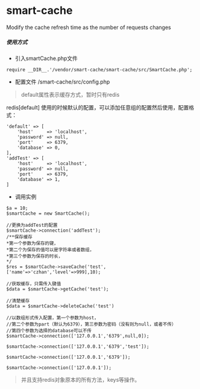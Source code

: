 # smart-cache
Modify the cache refresh time as the number of requests changes

##### 使用方式
* 引入smartCache.php文件
```
require __DIR__.'/vendor/smart-cache/smart-cache/src/SmartCache.php';
```
* 配置文件 /smart-cache/src/config.php

> default属性表示缓存方式，暂时只有redis

redis[default] 使用的时候默认的配置，可以添加任意组的配置然后使用，配置格式：
```
'default' => [
    'host'     => 'localhost',
    'password' => null,
    'port'     => 6379,
    'database' => 0,
],
'addTest' => [
    'host'     => 'localhost',
    'password' => null,
    'port'     => 6379,
    'database' => 1,
]
```
* 调用实例
```
$a = 10;
$smartCache = new SmartCache();

//更换为addTest的配置
$smartCache->connection('addTest');
/**保存缓存
*第一个参数为保存的键，
*第二个为保存的值可以是字符串或者数组，
*第三个参数为保存的时长，
*/
$res = $smartCache->saveCache('test',['name'=>'czhan','level'=>999],10);

//获取缓存，只需传入键值
$data = $smartCache->getCache('test');

//清楚缓存
$data = $smartCache->deleteCache('test')

//以数组形式传入配置，第一个参数为host，
//第二个参数为part（默认为6379），第三参数为密码（没有则为null，或者不传）
//第四个参数为选择的database可以不传
$smartCache->connection(['127.0.0.1','6379',null,0]);

$smartCache->connection(['127.0.0.1','6379','test']);

$smartCache->connection(['127.0.0.1','6379']);

$smartCache->connection(['127.0.0.1']);

```
> 并且支持redis对象原本的所有方法，keys等操作。
